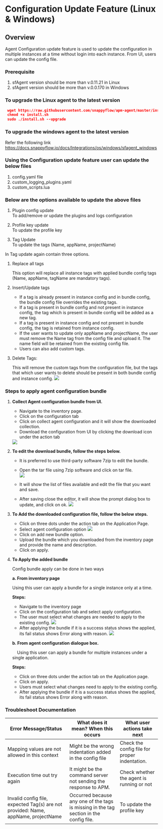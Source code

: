 #  Configuration Update Feature (Linux & Windows) 

## Overview

Agent Configuration update feature is used to update the configuration in multiple instances at a time without login into each instance. From UI, users can update the config file. 

### Prerequisite

1. sfAgent version should be more than v.0.11.21 in Linux
2. sfAgent version should be more than v.0.0.170 in Windows


### To upgrade the Linux agent to the latest version  

   ```json
    wget https://raw.githubusercontent.com/snappyflow/apm-agent/master/install.sh -O install.sh  
    chmod +x install.sh   
    sudo ./install.sh --upgrade 
   ```
### To upgrade the windows agent to the latest version  
Refer the following link
https://docs.snappyflow.io/docs/Integrations/os/windows/sfagent_windows

### Using the Configuration update feature user can update the below files 

1. config.yaml file 
2. custom_logging_plugins.yaml 
3. custom_scripts.lua

### Below are the options available to update the above files 

1. Plugin config update  
   To add/remove or update the plugins and logs configuration 

2. Profile key update   
   To update the profile key  

3. Tag Update   
   To update the tags (Name, appName, projectName) 

In Tag update again contain three options. 

1. Replace all tags  

    This option will replace all instance tags with applied bundle config tags (Name, appName, tagName are mandatory tags).    
2. Insert/Update tags 

    - If a tag is already present in instance config and in bundle config, the bundle config file overrides the existing tags. 
    - If a tag is present in bundle config and not present in instance config, the tag which is present in bundle config will be added as a new tag. 
    - If a tag is present in instance config and not present in bundle config, the tag is retained from instance config. 
    - If the user wants to update only appName and projectName,  the user must remove the Name tag from the config file and upload it. The name field will be retained from the existing config file. 
    - Users can also add custom tags. 

3. Delete Tags: 

    This will remove the custom tags from the configuration file, but the tags that which user wants to delete should be present in both bundle config and instance config. 
    <img src="/img/delete_tag.png" />

### Steps to apply agent configuration bundle 

1. **Collect Agent configuration bundle from UI.** 

    - Navigate to the inventory page. 
    - Click on the configuration tab 
    - Click on collect agent configuration and it will show the downloaded collection. 
    - Download the configuration from UI by clicking the download icon under the action tab 
    <img src="/img/configuration_tab.png" />

 2. **To edit the download bundle, follow the steps below.**

    - It is preferred to use third-party software 7zip to edit the bundle. 
    - Open the tar file using 7zip software and click on tar file.  
      <img src="/img/7zip.png" /> 

    - It will show the list of files available and edit the file that you want and save. 
    - After saving close the editor, it will show the prompt dialog box to update, and click on ok. 
      <img src="/img/saving_close.png" /> 

3. **To Add the downloaded configuration file, follow the below steps.** 

    - Click on three dots under the action tab on the Application Page. 
    - Select agent configuration option 
      <img src="/img/agent_configuration.png" /> 
    - Click on add new bundle option. 
    - Upload the bundle which you downloaded from the inventory page and provide the name and description. 
    - Click on apply. 
 
4. **To Apply the added bundle**

    Config bundle apply can be done in two ways 

    **a. From inventory page** 

    Using this user can apply a bundle for a single instance only at a time. 
    
     **Steps:**
     - Navigate to the inventory page 
     - Click on the configuration tab and select apply configuration. 
     - The user must select what changes are needed to apply to the existing config. 
       <img src="/img/existing_config.png" /> 
     - After applying the bundle if it is a success status shows the applied, its fail status shows Error along with reason. 
       <img src="/img/fail_status.png" /> 

    **b. From agent configuration dialogue box.**
      
      &nbsp;&nbsp;&nbsp;&nbsp;Using this user can apply a bundle for multiple instances under a single application.

    **Steps:** 
    - Click on three dots under the action tab on the Application page. 
    -  Click on apply. 
    -  Users must select what changes need to apply to the existing config. 
    -  After applying the bundle if it is a success status shows the applied, its fail status shows Error along with reason. 



### Troubleshoot Documentation 


 | **Error Message/Status** | **What does it mean? When this occurs**       | **What user actions take next**       |
| ------------- | ---------------------------- |---------------------------- |
|  Mapping values are not allowed in this context  |  Might be the wrong indentation added in the config file  | Check the config file for proper indentation.  |
| Execution time out try again   |  It might be the command server not sending the response to APM.  | Check whether the agent is running or not  |
|  Invalid config file, expected Tag(s) are not provided: Name, appName, projectName  |  Occurred because any one of the tags is missing in the tag section in the config file.  | To update the profile key    |